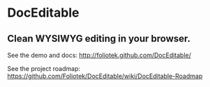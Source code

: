 # DocEditable
## Clean WYSIWYG editing in your browser.

See the demo and docs: http://foliotek.github.com/DocEditable/

See the project roadmap: https://github.com/Foliotek/DocEditable/wiki/DocEditable-Roadmap
